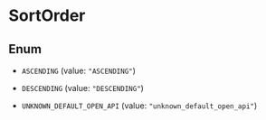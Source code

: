 

# SortOrder

## Enum


* `ASCENDING` (value: `"ASCENDING"`)

* `DESCENDING` (value: `"DESCENDING"`)

* `UNKNOWN_DEFAULT_OPEN_API` (value: `"unknown_default_open_api"`)



